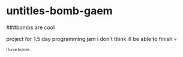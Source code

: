 # untitles-bomb-gaem
###bombs are cool

project for 1.5 day programming jam
i don't think ill be able to finish 💀

<sub><sup>I lurve bombs</sup></sub>
